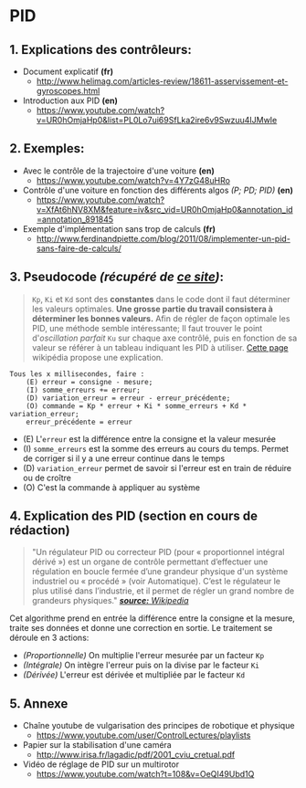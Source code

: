 # PID

## 1. Explications des contrôleurs:
* Document explicatif __(fr)__
    * http://www.helimag.com/articles-review/18611-asservissement-et-gyroscopes.html
* Introduction aux PID __(en)__
    * https://www.youtube.com/watch?v=UR0hOmjaHp0&list=PL0Lo7ui69SfLka2ire6v9Swzuu4IJMwIe


## 2. Exemples:
* Avec le contrôle de la trajectoire d'une voiture __(en)__
    * https://www.youtube.com/watch?v=4Y7zG48uHRo
* Contrôle d'une voiture en fonction des différents algos _(P; PD; PID)_ __(en)__
    * https://www.youtube.com/watch?v=XfAt6hNV8XM&feature=iv&src_vid=UR0hOmjaHp0&annotation_id=annotation_891845
* Exemple d'implémentation sans trop de calculs __(fr)__
    * http://www.ferdinandpiette.com/blog/2011/08/implementer-un-pid-sans-faire-de-calculs/


## 3. Pseudocode _(récupéré de [ce site](http://www.ferdinandpiette.com/blog/2011/08/implementer-un-pid-sans-faire-de-calculs/))_:
>`Kp`, `Ki` et `Kd` sont des __constantes__ dans le code dont il faut déterminer les valeurs optimales.
>__Une grosse partie du travail consistera à déterminer les bonnes valeurs.__
>Afin de régler de façon optimale les PID, une méthode semble intéressante;
>Il faut trouver le point d'_oscillation parfait_ `Ku` sur chaque axe contrôlé, puis en fonction de sa valeur se référer à un tableau indiquant les PID à utiliser.
>[Cette page](https://en.wikipedia.org/wiki/Ziegler%E2%80%93Nichols_method) wikipédia propose une explication.

```
Tous les x millisecondes, faire :
    (E) erreur = consigne - mesure;
    (I) somme_erreurs += erreur;
    (D) variation_erreur = erreur - erreur_précédente;
    (O) commande = Kp * erreur + Ki * somme_erreurs + Kd * variation_erreur;
    erreur_précédente = erreur
```

* (E) L'`erreur` est la différence entre la consigne et la valeur mesurée
* (I) `somme_erreurs` est la somme des erreurs au cours du temps. Permet de corriger si il y a une erreur continue dans le temps
* (D) `variation_erreur` permet de savoir si l'erreur est en train de réduire ou de croître
* (O) C'est la commande à appliquer au système 

## 4. Explication des PID __(section en cours de rédaction)__

>"Un régulateur PID ou correcteur PID (pour « proportionnel intégral dérivé ») est un organe de contrôle permettant d’effectuer une régulation en boucle fermée d’une grandeur physique d'un système industriel ou « procédé » (voir Automatique). C’est le régulateur le plus utilisé dans l’industrie, et il permet de régler un grand nombre de grandeurs physiques."
>_[**source:** Wikipedia](https://fr.wikipedia.org/wiki/R%C3%A9gulateur_PID)_

Cet algorithme prend en entrée la différence entre la consigne et la mesure, traite ses données et donne une correction en sortie.
Le traitement se déroule en 3 actions:
* _(Proportionnelle)_ On multiplie l'erreur mesurée par un facteur `Kp`
* _(Intégrale)_ On intègre l'erreur puis on la divise par le facteur `Ki`
* _(Dérivée)_ L'erreur est dérivée et multipliée par le facteur `Kd`

## 5. Annexe
* Chaîne youtube de vulgarisation des principes de robotique et physique
    * https://www.youtube.com/user/ControlLectures/playlists
* Papier sur la stabilisation d'une caméra
    * http://www.irisa.fr/lagadic/pdf/2001_cviu_cretual.pdf
* Vidéo de réglage de PID sur un multirotor
    * https://www.youtube.com/watch?t=108&v=OeQI49Ubd1Q